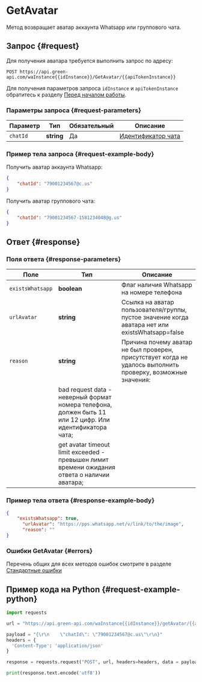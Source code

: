 # GetAvatar

Метод возвращает аватар аккаунта Whatsapp или группового чата.

## Запрос {#request}

Для получения аватара требуется выполнить запрос по адресу:
```
POST https://api.green-api.com/waInstance{{idInstance}}/GetAvatar/{{apiTokenInstance}}
```

Для получения параметров запроса `idInstance` и `apiTokenInstance` обратитесь к разделу [Перед началом работы](/before-start#parameters).

### Параметры запроса {#request-parameters}

Параметр | Тип | Обязательный | Описание
----- | ----- | ----- | -----
`chatId` | **string** | Да | [Идентификатор чата](/api/chat-id)

### Пример тела запроса {#request-example-body}

Получить аватар аккаунта Whatsapp:
```json
{
    "chatId": "79001234567@c.us"
}
```

Получить аватар группового чата:
```json
{
    "chatId": "79001234567-1581234048@g.us"
}
```

## Ответ {#response}

### Поля ответа {#response-parameters}

Поле | Тип |  Описание
----- | ----- | ----- 
`existsWhatsapp` | **boolean** | Флаг наличия Whatsapp на номере телефона
`urlAvatar` | **string** | Ссылка на аватар пользователя/группы, пустое значение когда аватара нет или existsWhatsapp=false
`reason` | **string** | Причина почему аватар не был проверен, присутствует когда не удалось выполнить проверку, возможные значения:
| | bad request data - неверный формат номера телефона, должен быть 11 или 12 цифр. Или идентификатора чата;
| | get avatar timeout limit exceeded - превышен лимит времени ожидания ответа о наличии аватара;

### Пример тела ответа {#response-example-body}

```json
{
  	"existsWhatsapp": true,
 	  "urlAvatar": "https://pps.whatsapp.net/v/link/to/the/image",
	  "reason": ""
}
```

### Ошибки GetAvatar {#errors}

Перечень общих для всех методов ошибок смотрите в разделе [Стандартные ошибки](/api/common-errors)

## Пример кода на Python  {#request-example-python}

```python
import requests

url = "https://api.green-api.com/waInstance{{idInstance}}/getAvatar/{{apiTokenInstance}}"

payload = "{\r\n    \"chatId\": \"79001234567@c.us\"\r\n}"
headers = {
  'Content-Type': 'application/json'
}

response = requests.request("POST", url, headers=headers, data = payload)

print(response.text.encode('utf8'))
```